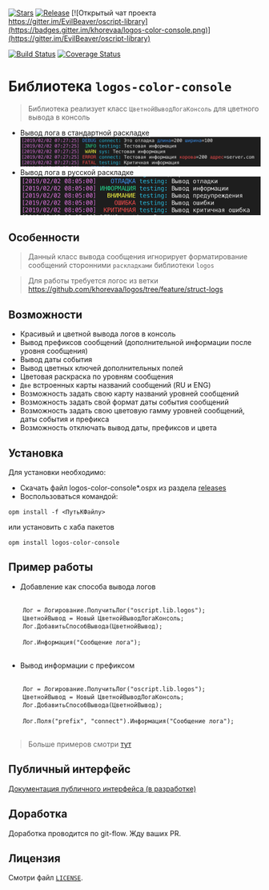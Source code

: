 # 

[![Stars](https://img.shields.io/github/stars/khorevaa/logos-color-console.svg?label=Github%20%E2%98%85&a)](https://github.com/khorevaa/logos-color-console/stargazers)
[![Release](https://img.shields.io/github/tag/khorevaa/logos-color-console.svg?label=Last%20release&a)](https://github.com/khorevaa/logos-color-console/releases)
[![Открытый чат проекта https://gitter.im/EvilBeaver/oscript-library](https://badges.gitter.im/khorevaa/logos-color-console.png)](https://gitter.im/EvilBeaver/oscript-library)

[![Build Status](https://travis-ci.org/khorevaa/logos-color-console.svg?branch=master)](https://travis-ci.org/khorevaa/logos-color-console)
[![Coverage Status](https://coveralls.io/repos/github/khorevaa/logos-color-console/badge.svg?branch=master)](https://coveralls.io/github/khorevaa/logos-color-console?branch=master)

# Библиотека `logos-color-console`

> Библиотека реализует класс `ЦветнойВыводЛогаКонсоль` для цветного вывода в консоль

* Вывод лога в стандартной раскладке
    ![Пример вывода лога](img/example_en.png)
* Вывод лога в русской раскладке
    ![Пример вывода лога](img/example_ru.png)
## Особенности

> Данный класс вывода сообщения игнорирует форматирование сообщений сторонними `раскладками` библиотеки `logos`

> Для работы требуется логос из ветки https://github.com/khorevaa/logos/tree/feature/struct-logs

## Возможности

* Красивый и цветной вывода логов в консоль
* Вывод префиксов сообщений (дополнительной информации после уровня сообщения)
* Вывод даты события
* Вывод цветных ключей дополнительных полей
* Цветовая раскраска по уровням сообщения
* `Две` встроенных карты названий сообщений (RU и ENG) 
* Возможность задать свою карту названий уровней сообщений
* Возможность задать свой формат даты события сообщений
* Возможность задать свою цветовую гамму уровней сообщений, даты события и префикса
* Возможность отключать вывод даты, префиксов и цвета

## Установка

Для установки необходимо:
* Скачать файл logos-color-console*.ospx из раздела [releases](https://github.com/khorevaa/logos-color-console/releases)
* Воспользоваться командой:

```
opm install -f <ПутьКФайлу>
```
или установить с хаба пакетов

```
opm install logos-color-console
```

## Пример работы

* Добавление как способа вывода логов
```bsl

    Лог = Логирование.ПолучитьЛог("oscript.lib.logos");
    ЦветнойВывод = Новый ЦветнойВыводЛогаКонсоль;
    Лог.ДобавитьСпособВывода(ЦветнойВывод);

    Лог.Информация("Сообщение лога");
	
```

* Вывод информации с префиксом
```bsl

    Лог = Логирование.ПолучитьЛог("oscript.lib.logos");
    ЦветнойВывод = Новый ЦветнойВыводЛогаКонсоль;
    Лог.ДобавитьСпособВывода(ЦветнойВывод);

    Лог.Поля("prefix", "connect").Информация("Сообщение лога");
	
```

> Больше примеров смотри [тут](/tests/ЦветнаяКонсоль_test.os)

## Публичный интерфейс

[Документация публичного интерфейса (в разработке)](docs/README.md)

## Доработка

Доработка проводится по git-flow. Жду ваших PR.

## Лицензия

Смотри файл [`LICENSE`](LICENSE).

